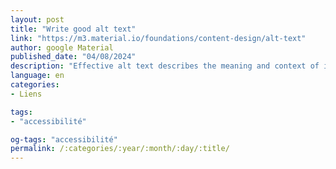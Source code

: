 ```yaml
---
layout: post
title: "Write good alt text"
link: "https://m3.material.io/foundations/content-design/alt-text"
author: google Material
published_date: "04/08/2024"
description: "Effective alt text describes the meaning and context of images for screen reader users"
language: en
categories:
- Liens

tags:
- "accessibilité"

og-tags: "accessibilité"
permalink: /:categories/:year/:month/:day/:title/
---
```

